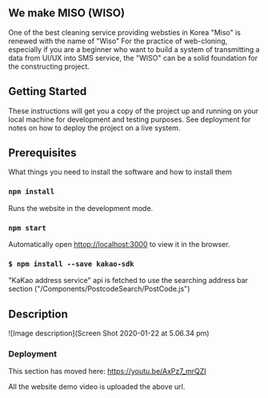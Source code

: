 ## We make MISO (WISO) 
One of the best cleaning service providing websties in Korea "Miso" is renewed with the name of "Wiso"
For the practice of web-cloning, especially if you are a beginner who want to build a system of transmitting a data from UI/UX into SMS service, the "WISO" can be a solid foundation for the constructing project.  


## Getting Started
These instructions will get you a copy of the project up and running on your local machine for development and testing purposes. See deployment for notes on how to deploy the project on a live system.
## Prerequisites
What things you need to install the software and how to install them
### `npm install`

Runs the website in the development mode. <br />
### `npm start`
Automatically open [httop://localhost:3000](httop://localhost:3000) to view it in the browser. 

### `$ npm install --save kakao-sdk`
"KaKao address service" api is fetched to use the searching address bar section ("/Components/PostcodeSearch/PostCode.js")


## Description 
![Image description](Screen Shot 2020-01-22 at 5.06.34 pm)

### Deployment

This section has moved here: https://youtu.be/AxPz7_mrQZI

All the website demo video is uploaded the above url. 
